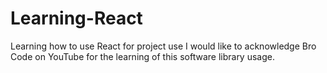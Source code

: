 # Learning-React
Learning how to use React for project use
I would like to acknowledge Bro Code on YouTube for the learning of this software library usage.
